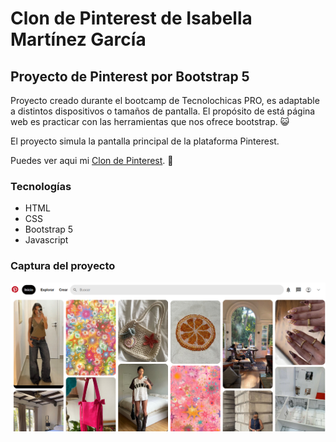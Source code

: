 # Clon de Pinterest de Isabella Martínez García
## Proyecto de Pinterest por Bootstrap 5

Proyecto creado durante el bootcamp de Tecnolochicas PRO, es adaptable a distintos dispositivos o tamaños de pantalla.
El propósito de está página web es practicar con las herramientas que nos ofrece bootstrap. 😺

El proyecto simula la pantalla principal de la plataforma Pinterest.

Puedes ver aqui mi [Clon de Pinterest](https://pinterest-clon-eight.vercel.app/). 💌

### Tecnologías 

* HTML
* CSS
* Bootstrap 5
* Javascript


### Captura del proyecto 
![Capturadelproyecto](/imagenes/img-proyecto1.png)